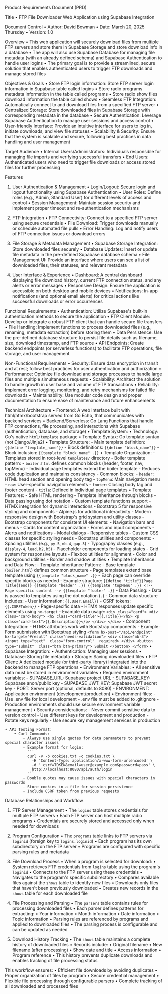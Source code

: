 Product Requirements Document (PRD)

Title
    • FTP File Downloader Web Application using Supabase Integration

Document Control
    • Author: David Bowman
    • Date: March 20, 2025 Thursday
    • Version: 1.0

Overview
    • This web application will securely download files from multiple FTP servers and store them in Supabase Storage and store download info in a database
    • The app will also use Supabase Database for managing file metadata (with an already defined schema) and Supabase Authentication to handle user logins
    • The primary goal is to provide a streamlined, secure solution that enables authenticated users to trigger FTP downloads and manage stored files

Objectives & Goals
    • Store FTP login information: Store FTP server login information in Supabase table called logins
    • Store radio programs metadata information in the table called programs
    • Store radio show files download information the table called shows
    • Seamless FTP Integration: Automatically connect to and download files from a specified FTP server
    • Centralized Storage: Store downloaded files in Supabase Storage with corresponding metadata in the database
    • Secure Authentication: Leverage Supabase Authentication to manage user sessions and access control
    • User-friendly Interface: Provide an intuitive interface for users to log in, initiate downloads, and view file statuses
    • Scalability & Security: Ensure that the system is scalable and secure, following best practices in data handling and user management

Target Audience
    • Internal Users/Administrators: Individuals responsible for managing file imports and verifying successful transfers
    • End Users: Authenticated users who need to trigger file downloads or access stored files for further processing

Features

1. User Authentication & Management
    • Login/Logout: Secure login and logout functionality using Supabase Authentication
    • User Roles: Define roles (e.g., Admin, Standard User) for different levels of access and control
    • Session Management: Maintain session security and implement proper timeout and re-authentication mechanisms

2. FTP Integration
    • FTP Connectivity: Connect to a specified FTP server using secure credentials
    • File Download: Trigger downloads manually or schedule automated file pulls
    • Error Handling: Log and notify users of FTP connection issues or download errors

3. File Storage & Metadata Management
    • Supabase Storage Integration: Store downloaded files securely
    • Database Updates: Insert or update file metadata in the pre-defined Supabase database schema
    • File Management UI: Provide an interface where users can see a list of downloaded files, their statuses, and relevant metadata

4. User Interface & Experience
    • Dashboard: A central dashboard displaying file download history, current FTP connection status, and any alerts or error messages
    • Responsive Design: Ensure the application is accessible on both desktop and mobile devices
    • Notifications: In-app notifications (and optional email alerts) for critical actions like successful downloads or error occurrences

Functional Requirements
    • Authentication: Utilize Supabase's built-in authentication methods to secure the application
    • FTP Client Module: Develop or integrate a robust FTP client that can handle secure file transfers
    • File Handling: Implement functions to process downloaded files (e.g., renaming, metadata extraction) before storing them
    • Data Persistence: Use the pre-defined database structure to persist file details such as filename, size, download timestamp, and FTP source
    • API Endpoints: Create backend endpoints (or serverless functions) to facilitate FTP operations, file storage, and user management

Non-Functional Requirements
    • Security: Ensure data encryption in transit and at rest; follow best practices for user authentication and authorization
    • Performance: Optimize file download and storage processes to handle large files and multiple simultaneous requests
    • Scalability: Architect the solution to handle growth in user base and volume of FTP transactions
    • Reliability: Implement error logging, monitoring, and retry mechanisms for failed file downloads
    • Maintainability: Use modular code design and proper documentation to ensure ease of maintenance and future enhancements

Technical Architecture
    • Frontend: A web interface built with html/htmx/bootstrap served from Go Echo, that communicates with backend services
    • Backend/Serverless: Go Lang Functions that handle FTP connections, file processing, and interactions with Supabase (authentication, database, and storage)
    • Template System:
        • Technology: Go's native `html/template` package
        • Template Syntax: Go template syntax (not Django/Jinja2)
        • Template Structure:
            - Main template definition: `{{define "template_name"}}`
            - Block definitions: `{{define "block_name"}}`
            - Block inclusion: `{{template "block_name" .}}`
        • Template Organization:
            - Templates stored in root-level `templates/` directory
            - Boiler template pattern:
                - `boiler.html` defines common blocks (header, footer, nav, topMenu)
                - Individual page templates extend the boiler template
                - Reduces code duplication and maintains consistency
            - Common blocks:
                - `header`: HTML head section and opening body tag
                - `topMenu`: Main navigation menu
                - `nav`: User-specific navigation elements
                - `footer`: Closing body tag and footer content
                - `title`: Defined in individual page templates
        • Template Features:
            - Safe HTML rendering
            - Template inheritance through blocks
            - Data passing using dot notation
            - Custom template functions support
            - HTMX integration for dynamic interactions
            - Bootstrap 5 for responsive styling and components
            - Alpine.js for additional interactivity
            - Modern responsive design with Bootstrap's grid system and utility classes
            - Bootstrap components for consistent UI elements:
                - Navigation bars and menus
                - Cards for content organization
                - Forms and input components
                - Alerts and notifications
                - Modal dialogs
                - Responsive tables
                - Custom CSS classes for specific styling needs
            - Bootstrap utilities and components:
                - Spacing utilities (e.g., `py-5`, `mb-4`, `gap-3`)
                - Typography classes (e.g., `display-4`, `lead`, `h2`, `h5`)
                - Placeholder components for loading states
                - Grid system for responsive layouts
                - Flexbox utilities for alignment
                - Color and background utilities
                - Border and shadow utilities
        • Template Inheritance and Data Flow:
            - Template Inheritance Pattern:
                - Base template (`boiler.html`) defines common structure
                - Page templates extend base template using `{{template "block_name" .}}`
                - Each page can override specific blocks as needed
                - Example structure:
                    ```
                    {{define "title"}}Page Title{{end}}
                    {{template "header" .}}
                    {{template "topMenu" .}}
                    <!-- Page specific content -->
                    {{template "footer" .}}
                    ```
            - Data Passing:
                - Data is passed to templates using the dot notation (`.`)
                - Common data structure includes:
                    - User information: `{{.User.Email}}`
                    - CSRF tokens: `{{.CSRFToken}}`
                    - Page-specific data
                - HTMX responses update specific elements using `hx-target`
                - Example data usage:
                    ```
                    <div class="card">
                        <div class="card-body">
                            <h5 class="card-title">{{.Title}}</h5>
                            <p class="card-text">{{.Description}}</p>
                        </div>
                    </div>
                    ```
            - Component Integration:
                - HTMX attributes work with Bootstrap components
                - Example: Form submission with Bootstrap styling
                    ```
                    <form hx-post="/api/endpoint" 
                          hx-target="#result"
                          class="needs-validation">
                        <div class="mb-3">
                            <input type="text" 
                                   class="form-control" 
                                   required>
                        </div>
                        <button type="submit" 
                                class="btn btn-primary">
                            Submit
                        </button>
                    </form>
                    ```
    • Supabase Integration:
        • Authentication: Managing user sessions
        • Database: Storing file metadata
        • Storage: Saving downloaded files
        • FTP Client: A dedicated module (or third-party library) integrated into the backend to manage FTP operations
    • Environment Variables:
        • All sensitive data must be stored in environment variables
        • Required environment variables:
            - SUPABASE_URL: Supabase project URL
            - SUPABASE_KEY: Supabase anon/public key
            - SUPABASE_JWT_KEY: Supabase JWT secret key
            - PORT: Server port (optional, defaults to 8080)
            - ENVIRONMENT: Application environment (development/production)
        • Environment files:
            - Use .env file for local development
            - .env file must be added to .gitignore
            - Production environments should use secure environment variable management
        • Security considerations:
            - Never commit sensitive data to version control
            - Use different keys for development and production
            - Rotate keys regularly
            - Use secure key management services in production

    • API Testing Format:
        • Curl Commands:
            - Always use single quotes for data parameters to prevent special character issues
            - Example format for login:
              ```
              curl -v -b cookies.txt -c cookies.txt \
                -H 'Content-Type: application/x-www-form-urlencoded' \
                -d '_csrf=TOKEN&email=user@example.com&password=pass' \
                http://localhost:8080/api/auth/login
              ```
            - Double quotes may cause issues with special characters in passwords
            - Store cookies in a file for session persistence
            - Include CSRF token from previous requests

Database Relationships and Workflow

1. FTP Server Management
    • The `logins` table stores credentials for multiple FTP servers
    • Each FTP server can host multiple radio programs
    • Credentials are securely stored and accessed only when needed for downloads

2. Program Configuration
    • The `programs` table links to FTP servers via `loginid` (foreign key to `logins.loginid`)
    • Each program has its own subdirectory on the FTP server
    • Programs are configured with specific parsing rules and metadata

3. File Download Process
    • When a program is selected for download:
        • System retrieves FTP credentials from `logins` table using the program's `loginid`
        • Connects to the FTP server using these credentials
        • Navigates to the program's specific subdirectory
        • Compares available files against the `shows` table to identify new files
        • Downloads only files that haven't been previously downloaded
        • Creates new records in the `shows` table for each downloaded file

4. File Processing and Parsing
    • The `parsers` table contains rules for processing downloaded files
    • Each parser defines patterns for extracting:
        • Year information
        • Month information
        • Date information
        • Topic information
    • Parsing rules are referenced by programs and applied to downloaded files
    • The parsing process is configurable and can be updated as needed

5. Download History Tracking
    • The `shows` table maintains a complete history of downloaded files
    • Records include:
        • Original filename
        • New filename (after processing)
        • Show date and title
        • Access information
        • Program reference
    • This history prevents duplicate downloads and enables tracking of file processing status

This workflow ensures:
    • Efficient file downloads by avoiding duplicates
    • Proper organization of files by program
    • Secure credential management
    • Flexible file processing through configurable parsers
    • Complete tracking of all downloaded and processed files


